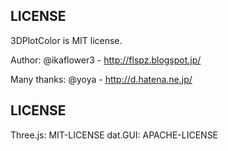 LICENSE
--------------------------------

3DPlotColor is MIT license.

Author: @ikaflower3 - http://flspz.blogspot.jp/

Many thanks: @yoya - http://d.hatena.ne.jp/

LICENSE
--------------------------------

Three.js: MIT-LICENSE
dat.GUI: APACHE-LICENSE
